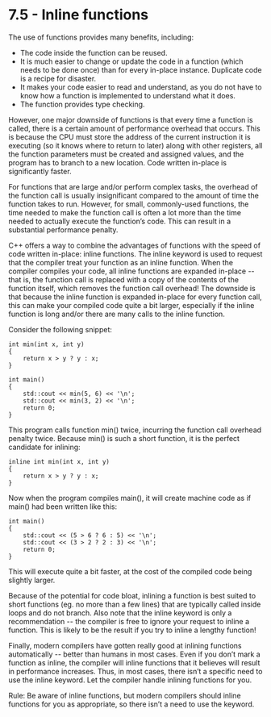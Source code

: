 # 7.5 - Inline functions

The use of functions provides many benefits, including:

- The code inside the function can be reused.
- It is much easier to change or update the code in a function (which needs to be done once) than for every in-place instance. Duplicate code is a recipe for disaster.
- It makes your code easier to read and understand, as you do not have to know how a function is implemented to understand what it does.
- The function provides type checking.

However, one major downside of functions is that every time a function is called, there is a certain amount of performance overhead that occurs. This is because the CPU must store the address of the current instruction it is executing (so it knows where to return to later) along with other registers, all the function parameters must be created and assigned values, and the program has to branch to a new location. Code written in-place is significantly faster.

For functions that are large and/or perform complex tasks, the overhead of the function call is usually insignificant compared to the amount of time the function takes to run. However, for small, commonly-used functions, the time needed to make the function call is often a lot more than the time needed to actually execute the function’s code. This can result in a substantial performance penalty.

C++ offers a way to combine the advantages of functions with the speed of code written in-place: inline functions. The inline keyword is used to request that the compiler treat your function as an inline function. When the compiler compiles your code, all inline functions are expanded in-place -- that is, the function call is replaced with a copy of the contents of the function itself, which removes the function call overhead! The downside is that because the inline function is expanded in-place for every function call, this can make your compiled code quite a bit larger, especially if the inline function is long and/or there are many calls to the inline function.

Consider the following snippet:

```
int min(int x, int y)
{
    return x > y ? y : x;
}

int main()
{
    std::cout << min(5, 6) << '\n';
    std::cout << min(3, 2) << '\n';
    return 0;
}
```

This program calls function min() twice, incurring the function call overhead penalty twice. Because min() is such a short function, it is the perfect candidate for inlining:

```
inline int min(int x, int y)
{
    return x > y ? y : x;
}
```

Now when the program compiles main(), it will create machine code as if main() had been written like this:

```
int main()
{
    std::cout << (5 > 6 ? 6 : 5) << '\n';
    std::cout << (3 > 2 ? 2 : 3) << '\n';
    return 0;
}
```

This will execute quite a bit faster, at the cost of the compiled code being slightly larger.

Because of the potential for code bloat, inlining a function is best suited to short functions (eg. no more than a few lines) that are typically called inside loops and do not branch. Also note that the inline keyword is only a recommendation -- the compiler is free to ignore your request to inline a function. This is likely to be the result if you try to inline a lengthy function!

Finally, modern compilers have gotten really good at inlining functions automatically -- better than humans in most cases. Even if you don’t mark a function as inline, the compiler will inline functions that it believes will result in performance increases. Thus, in most cases, there isn’t a specific need to use the inline keyword. Let the compiler handle inlining functions for you.

Rule: Be aware of inline functions, but modern compilers should inline functions for you as appropriate, so there isn’t a need to use the keyword.
